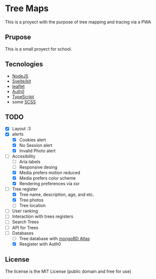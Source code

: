 # Tree Maps

This is a proyect with the purpose of tree mapping and tracing via a PWA

## Prupose

This is a small proyect for school.

## Tecnologies

-   [NodeJS](https://nodejs.org)
-   [Svelte/kit](https://kit.svelte.dev)
-   [leaflet](https://leafletjs.com)
-   [Auth0](https://auth0.com)
-   [TypeScript](https://typescriptlang.org)
-   some [SCSS](https://sass-lang.com)
<!--
-   MongoDB
-   GraphQL -->

## TODO

-   [x] Layout :3
-   [x] alerts
    -   [x] Cookies alert
    -   [x] No Session alert
    -   [x] Invalid Photo alert
-   [ ] Accesibility
    -   [ ] Aria labels
    -   [ ] Responsive desing
    -   [x] Media prefers motion reduced
    -   [x] Media prefers color scheme
    -   [x] Rendering preferences via ssr
-   [ ] Tree register
    -   [x] Tree name, description, age, and etc.
    -   [x] Tree photos
    -   [ ] Tree location
-   [ ] User ranking
-   [ ] Interaction with trees registers
-   [ ] Search Trees
-   [ ] API for Trees
-   [ ] Databases
    -   [ ] Tree database with [mongoBD Atlas](https://mongodb.com/atlas/database)
    -   [x] Resgister with Auth0

## License

The license is the MIT License (public domain and free for use)
